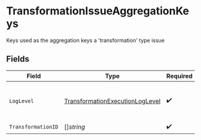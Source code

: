 # TransformationIssueAggregationKeys

Keys used as the aggregation keys a 'transformation' type issue


## Fields

| Field                                                                                     | Type                                                                                      | Required                                                                                  | Description                                                                               |
| ----------------------------------------------------------------------------------------- | ----------------------------------------------------------------------------------------- | ----------------------------------------------------------------------------------------- | ----------------------------------------------------------------------------------------- |
| `LogLevel`                                                                                | [TransformationExecutionLogLevel](../../models/shared/transformationexecutionloglevel.md) | :heavy_check_mark:                                                                        | The minimum log level to open the issue on                                                |
| `TransformationID`                                                                        | []*string*                                                                                | :heavy_check_mark:                                                                        | N/A                                                                                       |